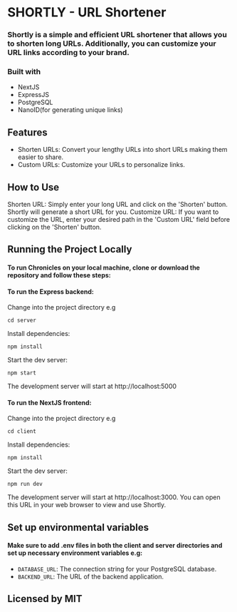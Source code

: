 # SHORTLY - URL Shortener

### Shortly is a simple and efficient URL shortener that allows you to shorten long URLs. Additionally, you can customize your URL links according to your brand.

### Built with
* NextJS
* ExpressJS
* PostgreSQL
* NanoID(for generating unique links)

## Features
* Shorten URLs: Convert your lengthy URLs into short URLs making them easier to share.
* Custom URLs: Customize your URLs to personalize links.

## How to Use
Shorten URL: Simply enter your long URL and click on the 'Shorten' button. Shortly will generate a short URL for you.
Customize URL: If you want to customize the URL, enter your desired path in the 'Custom URL' field before clicking on the 'Shorten' button.

## Running the Project Locally
#### To run Chronicles on your local machine, clone or download the repository and follow these steps:

#### To run the Express backend:
Change into the project directory e.g
```
cd server
```
Install dependencies:
```
npm install
```
Start the dev server:
```
npm start
```
The development server will start at http://localhost:5000

#### To run the NextJS frontend:
Change into the project directory e.g
```
cd client
```
Install dependencies:
```
npm install
```
Start the dev server:
```
npm run dev
```
The development server will start at http://localhost:3000. You can open this URL in your web browser to view and use Shortly.

## Set up environmental variables
#### Make sure to add .env files in both the client and server directories and set up necessary environment variables e.g:
- `DATABASE_URL`: The connection string for your PostgreSQL database.
- `BACKEND_URL`: The URL of the backend application.

## Licensed by MIT
